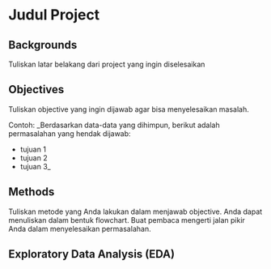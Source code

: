 # Judul Project

## Backgrounds
Tuliskan latar belakang dari project yang ingin diselesaikan

## Objectives
Tuliskan objective yang ingin dijawab agar bisa menyelesaikan masalah. 

Contoh:
_Berdasarkan data-data yang dihimpun, berikut adalah permasalahan yang hendak dijawab:
- tujuan 1
- tujuan 2
- tujuan 3_

## Methods
Tuliskan metode yang Anda lakukan dalam menjawab objective.
Anda dapat menuliskan dalam bentuk flowchart.
Buat pembaca mengerti jalan pikir Anda dalam menyelesaikan permasalahan.

## Exploratory Data Analysis (EDA)

